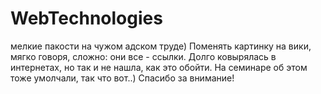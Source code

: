 # WebTechnologies
мелкие пакости на чужом адском труде) Поменять картинку на вики, мягко говоря, сложно: они все - ссылки. Долго ковырялась в интернетах, но так и не нашла, как это обойти. На семинаре об этом тоже умолчали, так что вот..) Спасибо за внимание!
